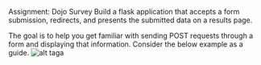 Assignment: Dojo Survey
Build a flask application that accepts a form submission, redirects, and presents the submitted data on a results page.

The goal is to help you get familiar with sending POST requests through a form and displaying that information. Consider the below example as a guide.
![alt tag](https://user-images.githubusercontent.com/32435667/37859178-9c51f1c6-2ee6-11e8-80d9-e0cb02dd1e77.png)a
